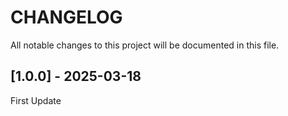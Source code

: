 # CHANGELOG

All notable changes to this project will be documented in this file.

## [1.0.0] - 2025-03-18
First Update
